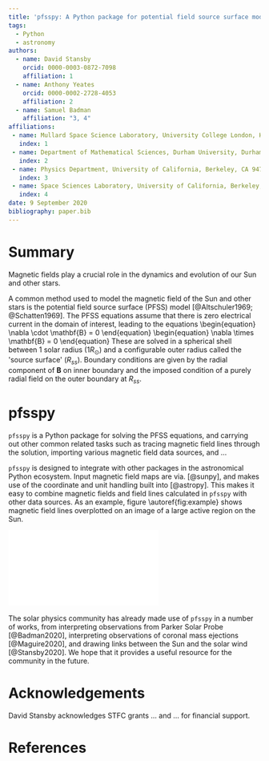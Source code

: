 ```yaml
---
title: 'pfsspy: A Python package for potential field source surface modelling'
tags:
  - Python
  - astronomy
authors:
  - name: David Stansby
    orcid: 0000-0003-0872-7098
    affiliation: 1
  - name: Anthony Yeates
    orcid: 0000-0002-2728-4053
    affiliation: 2
  - name: Samuel Badman
    affiliation: "3, 4"
affiliations:
 - name: Mullard Space Science Laboratory, University College London, Holmbury St. Mary, Surrey RH5 6NT, UK
   index: 1
 - name: Department of Mathematical Sciences, Durham University, Durham, DH1 3LE, UK
   index: 2
 - name: Physics Department, University of California, Berkeley, CA 94720-7300, USA
   index: 3
 - name: Space Sciences Laboratory, University of California, Berkeley, CA 94720-7450, USA
   index: 4
date: 9 September 2020
bibliography: paper.bib
---
```


# Summary
Magnetic fields play a crucial role in the dynamics and evolution of our Sun
and other stars.

A common method used to model the magnetic field of the Sun and other stars is
the potential field source surface (PFSS) model [@Altschuler1969; @Schatten1969].
The PFSS equations assume that there is zero electrical current in the domain of
interest, leading to the equations
\begin{equation}
	\nabla \cdot \mathbf{B} = 0
\end{equation}
\begin{equation}
	\nabla \times \mathbf{B} = 0
\end{equation}
These are solved in a spherical shell between 1 solar radius (1$R_{\odot}$) and
a configurable outer radius called the 'source surface' ($R_{ss}$). Boundary
conditions are given by the radial component of $\mathbf{B}$ on inner boundary
and the imposed condition of a purely radial field on the outer boundary at $R_{ss}$.

# pfsspy

`pfsspy` is a Python package for solving the PFSS equations, and carrying out
other common related tasks such as tracing magnetic field lines through the
solution, importing various magnetic field data sources, and ...

`pfsspy` is designed to integrate with other packages in the astronomical Python
ecosystem. Input magnetic field maps are via. [@sunpy], and makes use of the
coordinate and unit handling built into [@astropy]. This makes it easy to combine
magnetic fields and field lines calculated in `pfsspy` with other data sources.
As an example, figure \autoref{fig:example} shows magnetic field lines overplotted
on an image of a large active region on the Sun.

![An image of the Sun taken by SDO/AIA at 193 angstroms, with magnetic field lines calculated by pfsspy overplotted in white.\label{fig}](pfsspy.pdf)

The solar physics community has already made use of `pfsspy` in a number of
works, from interpreting observations from Parker Solar Probe [@Badman2020],
interpreting observations of coronal mass ejections [@Maguire2020], and drawing
links between the Sun and the solar wind [@Stansby2020]. We hope that it provides
a useful resource for the community in the future.


# Acknowledgements

David Stansby acknowledges STFC grants ... and ... for financial support.

# References
